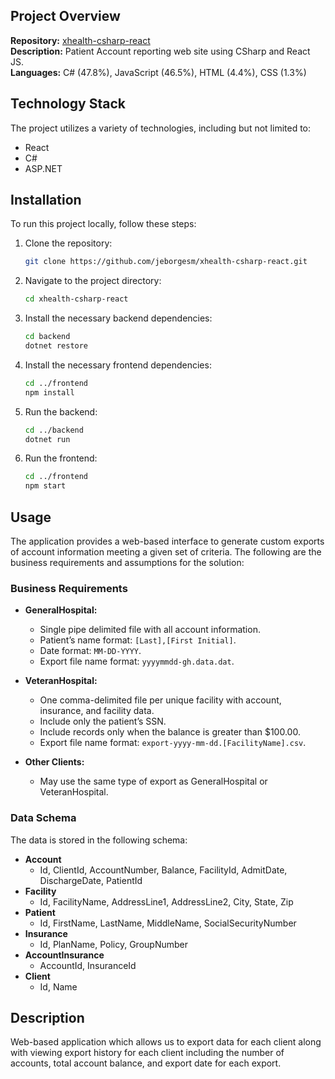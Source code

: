 ## Project Overview

**Repository:** [xhealth-csharp-react](https://github.com/jeborgesm/xhealth-csharp-react)  
**Description:** Patient Account reporting web site using CSharp and React JS.  
**Languages:** C# (47.8%), JavaScript (46.5%), HTML (4.4%), CSS (1.3%)  

## Technology Stack

The project utilizes a variety of technologies, including but not limited to:
- React
- C#
- ASP.NET

## Installation

To run this project locally, follow these steps:

1. Clone the repository:
   ```bash
   git clone https://github.com/jeborgesm/xhealth-csharp-react.git
   ```

2. Navigate to the project directory:
   ```bash
   cd xhealth-csharp-react
   ```

3. Install the necessary backend dependencies:
   ```bash
   cd backend
   dotnet restore
   ```

4. Install the necessary frontend dependencies:
   ```bash
   cd ../frontend
   npm install
   ```

5. Run the backend:
   ```bash
   cd ../backend
   dotnet run
   ```

6. Run the frontend:
   ```bash
   cd ../frontend
   npm start
   ```

## Usage

The application provides a web-based interface to generate custom exports of account information meeting a given set of criteria. The following are the business requirements and assumptions for the solution:

### Business Requirements

- **GeneralHospital:** 
  - Single pipe delimited file with all account information.
  - Patient’s name format: `[Last],[First Initial]`.
  - Date format: `MM-DD-YYYY`.
  - Export file name format: `yyyymmdd-gh.data.dat`.

- **VeteranHospital:** 
  - One comma-delimited file per unique facility with account, insurance, and facility data.
  - Include only the patient’s SSN.
  - Include records only when the balance is greater than $100.00.
  - Export file name format: `export-yyyy-mm-dd.[FacilityName].csv`.

- **Other Clients:** 
  - May use the same type of export as GeneralHospital or VeteranHospital.

### Data Schema

The data is stored in the following schema:

- **Account**
  - Id, ClientId, AccountNumber, Balance, FacilityId, AdmitDate, DischargeDate, PatientId
- **Facility**
  - Id, FacilityName, AddressLine1, AddressLine2, City, State, Zip
- **Patient**
  - Id, FirstName, LastName, MiddleName, SocialSecurityNumber
- **Insurance**
  - Id, PlanName, Policy, GroupNumber
- **AccountInsurance**
  - AccountId, InsuranceId
- **Client**
  - Id, Name

## Description
Web-based application which allows us to export data for each client along with viewing export history for each client including the number of accounts, total account balance, and export date for each export.  
